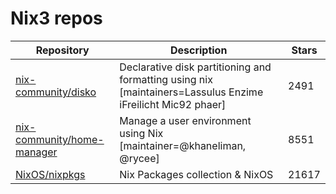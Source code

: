# Nix3 repos

| Repository                                                                  | Description                                                                                                  | Stars |
| --------------------------------------------------------------------------- | ------------------------------------------------------------------------------------------------------------ | ----- |
| [nix-community/disko](https://github.com/nix-community/disko)               | Declarative disk partitioning and formatting using nix \[maintainers=Lassulus Enzime iFreilicht Mic92 phaer] | 2491  |
| [nix-community/home-manager](https://github.com/nix-community/home-manager) | Manage a user environment using Nix  \[maintainer=@khaneliman, @rycee]                                       | 8551  |
| [NixOS/nixpkgs](https://github.com/NixOS/nixpkgs)                           | Nix Packages collection & NixOS                                                                              | 21617 |
